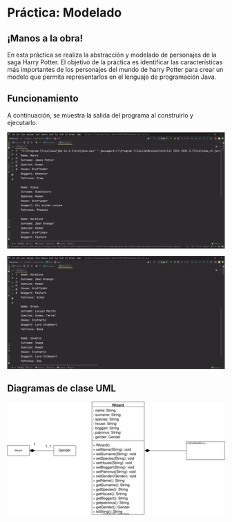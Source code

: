 # Práctica: Modelado

## ¡Manos a la obra!
En esta práctica se realiza la abstracción y modelado de personajes de la saga Harry Potter. El objetivo de la práctica es identificar las características más importantes de los personajes del mundo de harry Potter para crear un modelo que permita representarlos en el lenguaje de programación Java.

## Funcionamiento
A continuación, se muestra la salida del programa al construirlo y ejecutarlo.

![Evidencia 1](/images/harryPotter1.jpg "Evidencia 1")

![Evidencia 2](/images/harryPotter2.jpg "Evidencia 2")

## Diagramas de clase UML

![Diagramas UML practicaHarry](/diagrams/practicaHarry.svg "Diagrama UML practicaHarry")

